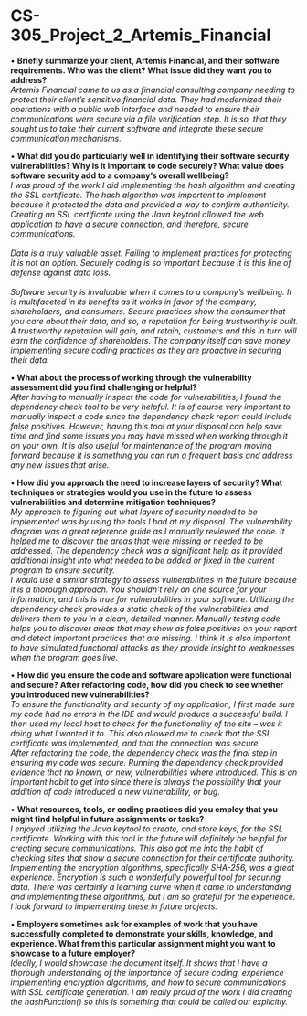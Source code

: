 # CS-305_Project_2_Artemis_Financial
•	<b>Briefly summarize your client, Artemis Financial, and their software requirements. Who was the client? What issue did they want you to address?</b><br/>
	<em>Artemis Financial came to us as a financial consulting company needing to protect their client’s sensitive financial data. They had modernized their operations with a public web interface and needed to ensure their communications were secure via a file verification step. It is so, that they sought us to take their current software and integrate these secure communication mechanisms. </em>
    
•	<b>What did you do particularly well in identifying their software security vulnerabilities? Why is it important to code securely? What value does software security add to a company’s overall wellbeing?</b><br/>
<em>I was proud of the work I did implementing the hash algorithm and creating the SSL certificate. The hash algorithm was important to implement because it protected the data and provided a way to confirm authenticity. Creating an SSL certificate using the Java keytool allowed the web application to have a secure connection, and therefore, secure communications.<br/>	
	Data is a truly valuable asset. Failing to implement practices for protecting it is not an option. Securely coding is so important because it is this line of defense against data loss. <br/>   	
	Software security is invaluable when it comes to a company’s wellbeing. It is multifaceted in its benefits as it works in favor of the company, shareholders, and consumers. Secure practices show the consumer that you care about their data, and so, a reputation for being trustworthy is built. A trustworthy reputation will gain, and retain, customers and this in turn will earn the confidence of shareholders. The company itself can save money implementing secure coding practices as they are proactive in securing their data.</em>

•<b>	What about the process of working through the vulnerability assessment did you find challenging or helpful?</b><br/>
<em>After having to manually inspect the code for vulnerabilities, I found the dependency check tool to be very helpful. It is of course very important to manually inspect a code since the dependency check report could include false positives. However, having this tool at your disposal can help save time and find some issues you may have missed when working through it on your own. It is also useful for maintenance of the program moving forward because it is something you can run a frequent basis and address any new issues that arise.</em>

•<b>	How did you approach the need to increase layers of security? What techniques or strategies would you use in the future to assess vulnerabilities and determine mitigation techniques?</b><br/>
<em>My approach to figuring out what layers of security needed to be implemented was by using the tools I had at my disposal. The vulnerability diagram was a great reference guide as I manually reviewed the code. It helped me to discover the areas that were missing or needed to be addressed. The dependency check was a significant help as it provided additional insight into what needed to be added or fixed in the current program to ensure security.<br/>
	I would use a similar strategy to assess vulnerabilities in the future because it is a thorough approach. You shouldn’t rely on one source for your information, and this is true for vulnerabilities in your software.  Utilizing the dependency check provides a static check of the vulnerabilities and delivers them to you in a clean, detailed manner. Manually testing code helps you to discover areas that may show as false positives on your report and detect important practices that are missing. I think it is also important to have simulated functional attacks as they provide insight to weaknesses when the program goes live.</em>

•	<b>How did you ensure the code and software application were functional and secure? After refactoring code, how did you check to see whether you introduced new vulnerabilities?</b><br/>
<em>To ensure the functionality and security of my application, I first made sure my code had no errors in the IDE and would produce a successful build. I then used my local host to check for the functionality of the site – was it doing what I wanted it to. This also allowed me to check that the SSL certificate was implemented, and that the connection was secure.<br/>
After refactoring the code, the dependency check was the final step in ensuring my code was secure. Running the dependency check provided evidence that no known, or new, vulnerabilities where introduced.  This is an important habit to get into since there is always the possibility that your addition of code introduced a new vulnerability, or bug.</em>


•	<b>What resources, tools, or coding practices did you employ that you might find helpful in future assignments or tasks?</b><br/> 
<em>I enjoyed utilizing the Java keytool to create, and store keys, for the SSL certificate. Working with this tool in the future will definitely be helpful for creating secure communications. This also got me into the habit of checking sites that show a secure connection for their certificate authority.<br/> 
Implementing the encryption algorithms, specifically SHA-256, was a great experience. Encryption is such a wonderfully powerful tool for securing data. There was certainly a learning curve when it came to understanding and implementing these algorithms, but I am so grateful for the experience. I look forward to implementing these in future projects.</em>

•<b>	Employers sometimes ask for examples of work that you have successfully completed to demonstrate your skills, knowledge, and experience. What from this particular assignment might you want to showcase to a future employer?</b><br/>
	<em>Ideally, I would showcase the document itself. It shows that I have a thorough understanding of the importance of secure coding, experience implementing encryption algorithms, and how to secure communications with SSL certificate generation.  I am really proud of the work I did creating the hashFunction() so this is something that could be called out explicitly. </em>
